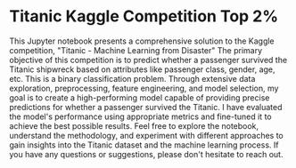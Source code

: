 # Titanic Kaggle Competition Top 2%
This Jupyter notebook presents a comprehensive solution to the Kaggle competition, "Titanic - Machine Learning from Disaster" The primary objective of this competition is to predict whether a passenger survived the Titanic shipwreck based on attributes like passenger class, gender, age, etc. This is a binary classification problem. Through extensive data exploration, preprocessing, feature engineering, and model selection, my goal is to create a high-performing model capable of providing precise predictions for whether a passenger survived the Titanic. I have evaluated the model's performance using appropriate metrics and fine-tuned it to achieve the best possible results. Feel free to explore the notebook, understand the methodology, and experiment with different approaches to gain insights into the Titanic dataset and the machine learning process. If you have any questions or suggestions, please don't hesitate to reach out.
